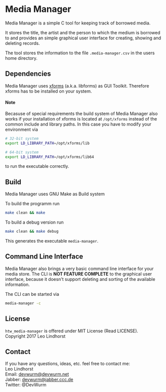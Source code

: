 # Media Manager
Media Manager is a simple C tool for keeping track of borrowed media.

It stores the title, the artist and the person to which the medium is borrowed to
and provides an simple graphical user interface for creating, showing and deleting
records.

The tool stores the information to the file `.media-manager.csv` in the users home
directory.

## Dependencies
Media Manager uses [xforms](http://xforms-toolkit.org/) (a.k.a. libforms) as GUI
Toolkit. Therefore xforms has to be installed on your system.

#### Note
Becasuse of special requirements the build system of Media Manager also works if
your installation of xforms is located at `/opt/xforms` instead of the common
include and library paths. In this case you have to modify your environment via
```sh
# 32-bit system
export LD_LIBRARY_PATH=/opt/xforms/lib

# 64-bit system
export LD_LIBRARY_PATH=/opt/xforms/lib64
```
to run the executable correctly.

## Build
Media Manager uses GNU Make as Build system

To build the programm run
```sh
make clean && make
```

To build a debug version run
```sh
make clean && make debug
```

This generates the executable `media-manager`.

## Command Line Interface
Media Manager also brings a very basic command line interface for your media store.
The CLI is **NOT FEATURE COMPLETE** to the graphical user interface, because it doesn't
support deleting and sorting of the available information.

The CLI can be started via
```sh
media-manager -c
```

## License
`htw_media-manager` is offered under MIT License (Read LICENSE).<br>
Copyright 2017 Leo Lindhorst

## Contact
If you have any questions, ideas, etc. feel free to contact me:<br>
Leo Lindhorst<br>
Email: <a href='mailto:devwurm@devwurm.net'>devwurm@devwurm.net</a><br>
Jabber: devwurm@jabber.ccc.de<br>
Twitter: @DevWurm<br>
